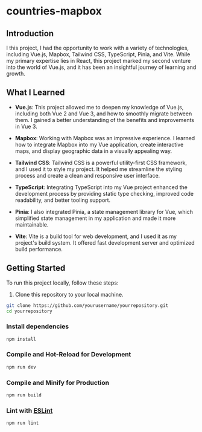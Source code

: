 # countries-mapbox

## Introduction

I this project, I had the opportunity to work with a variety of technologies, including Vue.js, Mapbox, Tailwind CSS, TypeScript, Pinia, and Vite. While my primary expertise lies in React, this project marked my second venture into the world of Vue.js, and it has been an insightful journey of learning and growth.

## What I Learned

- **Vue.js**: This project allowed me to deepen my knowledge of Vue.js, including both Vue 2 and Vue 3, and how to smoothly migrate between them. I gained a better understanding of the benefits and improvements in Vue 3.

- **Mapbox**: Working with Mapbox was an impressive experience. I learned how to integrate Mapbox into my Vue application, create interactive maps, and display geographic data in a visually appealing way.

- **Tailwind CSS**: Tailwind CSS is a powerful utility-first CSS framework, and I used it to style my project. It helped me streamline the styling process and create a clean and responsive user interface.

- **TypeScript**: Integrating TypeScript into my Vue project enhanced the development process by providing static type checking, improved code readability, and better tooling support.

- **Pinia**: I also integrated Pinia, a state management library for Vue, which simplified state management in my application and made it more maintainable.

- **Vite**: Vite is a build tool for web development, and I used it as my project's build system. It offered fast development server and optimized build performance.

## Getting Started

To run this project locally, follow these steps:

1. Clone this repository to your local machine.

```bash
git clone https://github.com/yourusername/yourrepository.git
cd yourrepository
```

### Install dependencies

```sh
npm install
```

### Compile and Hot-Reload for Development

```sh
npm run dev
```

### Compile and Minify for Production

```sh
npm run build
```

### Lint with [ESLint](https://eslint.org/)

```sh
npm run lint
```
